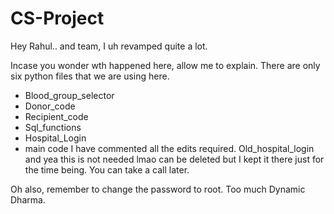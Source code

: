 # CS-Project

Hey Rahul.. and team, I uh revamped quite a lot.

Incase you wonder wth happened here, allow me to explain.
There are only six python files that we are using here.
- Blood_group_selector
- Donor_code
- Recipient_code
- Sql_functions
- Hospital_Login
- main code
I have commented all the edits required. 
Old_hospital_login and yea this is not needed lmao can be deleted but I kept it there just for the time being. You can take a call later.

Oh also, remember to change the password to root. Too much Dynamic Dharma. 
